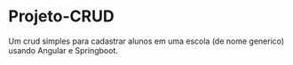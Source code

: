 # Projeto-CRUD
Um crud simples para cadastrar alunos em uma escola (de nome generico) usando Angular e Springboot.
